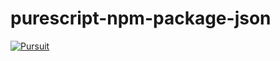 # purescript-npm-package-json

[![Pursuit](https://pursuit.purescript.org/packages/purescript-npm-package-json/badge)](https://pursuit.purescript.org/packages/purescript-npm-package-json)
